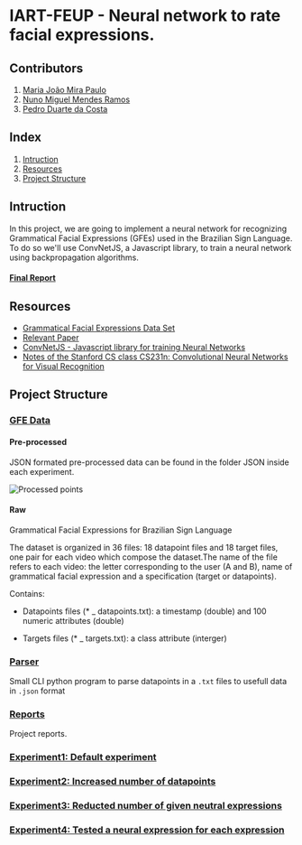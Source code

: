 # IART-FEUP - Neural network to rate facial expressions.

## Contributors

1. [Maria João Mira Paulo](https://github.com/MariaJoaoMiraPaulo)
2. [Nuno Miguel Mendes Ramos](https://github.com/NunoRamos)
3. [Pedro Duarte da Costa](https://github.com/pedro-c)


## Index

1. [Intruction](#intruction)
2. [Resources](#resources)
3. [Project Structure](#project-structure)

## Intruction

In this project, we are going to implement a neural network for recognizing Grammatical Facial Expressions (GFEs) used in the Brazilian Sign Language.
To do so we'll use ConvNetJS, a Javascript library, to train a neural network using backpropagation algorithms. 

#### [Final Report](https://github.com/pedro-c/IART-FEUP/blob/master/Reports/IART1617_FINAL_GE5_4.pdf)

## Resources
  - [Grammatical Facial Expressions Data Set](http://archive.ics.uci.edu/ml/datasets/Grammatical+Facial+Expressions)
  - [Relevant Paper](http://www.aaai.org/ocs/index.php/FLAIRS/FLAIRS14/paper/viewFile/7788/7821)
  - [ConvNetJS - Javascript library for training Neural Networks](http://cs.stanford.edu/people/karpathy/convnetjs/index.html)
  - [Notes of the Stanford CS class CS231n: Convolutional Neural Networks for Visual Recognition](http://cs231n.github.io/)


## Project Structure

### [GFE Data](https://github.com/pedro-c/IART-FEUP/tree/master/GFE%20Data)

#### Pre-processed

JSON formated pre-processed data can be found in the folder JSON inside each experiment.

![Processed points](https://github.com/pedro-c/IART-FEUP/blob/master/GFEData/Pre-processed/v2.jpg)

#### Raw
Grammatical Facial Expressions for Brazilian Sign Language

The dataset is organized in 36 files: 18 datapoint files and 18 target files, one pair for each video which compose the dataset.The name of the file refers to each video: the letter corresponding to the user (A and B), name of grammatical facial expression and a specification (target or datapoints).

Contains:
  - Datapoints files (* _ datapoints.txt): a timestamp (double) and 100 numeric attributes (double)

  - Targets files (* _ targets.txt): a class attribute (interger)

### [Parser](https://github.com/pedro-c/IART-FEUP/tree/master/Parser)
  Small CLI python program to parse datapoints in a `.txt` files to usefull data in `.json` format

### [Reports](https://github.com/pedro-c/IART-FEUP/tree/master/Repors)
  Project reports.

### [Experiment1: Default experiment](https://github.com/pedro-c/IART-FEUP/tree/master/experiment1)

### [Experiment2: Increased number of datapoints](https://github.com/pedro-c/IART-FEUP/tree/master/experiment1)

### [Experiment3: Reducted number of given neutral expressions](https://github.com/pedro-c/IART-FEUP/tree/master/experiment2)

### [Experiment4: Tested a neural expression for each expression](https://github.com/pedro-c/IART-FEUP/tree/master/experiment3)
